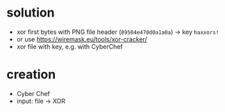# solution
- xor first bytes with PNG file header (`89504e470d0a1a0a`)
  -> key `haxxors!`
- or use https://wiremask.eu/tools/xor-cracker/
- xor file with key, e.g. with CyberChef

# creation
- Cyber Chef
- input: file -> XOR